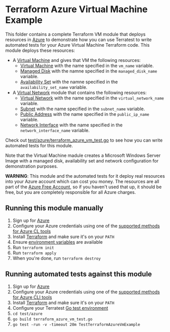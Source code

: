 # Terraform Azure Virtual Machine Example

This folder contains a complete Terraform VM module that deploys resources in [Azure](https://azure.microsoft.com/) to demonstrate
how you can use Terratest to write automated tests for your Azure Virtual Machine Terraform code. This module deploys these resources:

- A [Virtual Machine](https://azure.microsoft.com/en-us/services/virtual-machines/) and gives that VM the following resources:
  - [Virtual Machine](https://docs.microsoft.com/en-us/azure/virtual-machines/) with the name specified in the `vm_name` variable.
  - [Managed Disk](https://docs.microsoft.com/en-us/azure/virtual-machines/managed-disks-overview) with the namne specified in the `managed_disk_name` variable.
  - [Availability Set](https://docs.microsoft.com/en-us/azure/virtual-machines/availability) with the namne specified in the `availability_set_name` variable.
- A [Virtual Network](https://azure.microsoft.com/en-us/services/virtual-network/) module that contains the following resources:
  - [Virtual Network](https://docs.microsoft.com/en-us/azure/virtual-network/) with the name specified in the `virtual_network_name` variable.
  - [Subnet](https://docs.microsoft.com/en-us/rest/api/virtualnetwork/subnets) with the name specified in the `subnet_name` variable.
  - [Public Address](https://docs.microsoft.com/en-us/azure/virtual-network/public-ip-addresses) with the name specified in the `public_ip_name` variable.
  - [Network Interface](https://docs.microsoft.com/en-us/azure/virtual-network/virtual-network-network-interface) with the name specified in the `network_interface_name` variable.

Check out [test/azure/terraform_azure_vm_test.go](/test/azure/terraform_azure_vm_test.go) to see how you can write
automated tests for this module.

Note that the Virtual Machine madule creates a Microsoft Windows Server Image with a managed disk, availability set and network configuration for demonstration purposes.

**WARNING**: This module and the automated tests for it deploy real resources into your Azure account which can cost you
money. The resources are all part of the [Azure Free Account](https://azure.microsoft.com/en-us/free/), so if you haven't used that up,
it should be free, but you are completely responsible for all Azure charges.

## Running this module manually

1. Sign up for [Azure](https://azure.microsoft.com/)
1. Configure your Azure credentials using one of the [supported methods for Azure CL
   tools](https://docs.microsoft.com/en-us/cli/azure/azure-cli-configuration?view=azure-cli-latest)
1. Install [Terraform](https://www.terraform.io/) and make sure it's on your `PATH`
1. Ensure [environment variables](../README.md#review-environment-variables) are available
1. Run `terraform init`
1. Run `terraform apply`
1. When you're done, run `terraform destroy`

## Running automated tests against this module

1. Sign up for [Azure](https://azure.microsoft.com/)
1. Configure your Azure credentials using one of the [supported methods for Azure CLI
   tools](https://docs.microsoft.com/en-us/cli/azure/azure-cli-configuration?view=azure-cli-latest)
1. Install [Terraform](https://www.terraform.io/) and make sure it's on your `PATH`
1. Configure your Terratest [Go test environment](../README.md)
1. `cd test/azure`
1. `go build terraform_azure_vm_test.go`
1. `go test -run -v -timeout 20m TestTerraformAzureVmExample`
